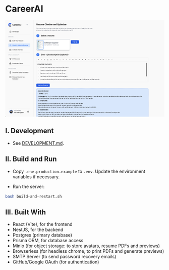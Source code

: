 # CareerAI

![](apps/client/public/screenshots/careerai.png)

## I. Development

- See [DEVELOPMENT.md](DEVELOPMENT.md).

## II. Build and Run

- Copy `.env.production.example` to `.env`. Update the environment variables if necessary.

- Run the server:

```sh
bash build-and-restart.sh
```

## III. Built With

- React (Vite), for the frontend
- NestJS, for the backend
- Postgres (primary database)
- Prisma ORM, for database access
- Minio (for object storage: to store avatars, resume PDFs and previews)
- Browserless (for headless chrome, to print PDFs and generate previews)
- SMTP Server (to send password recovery emails)
- GitHub/Google OAuth (for authentication)
